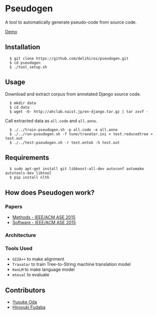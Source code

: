 # Pseudogen

A tool to automatically generate pseudo-code from source code.

[Demo](http://ahclab.naist.jp/pseudogen/)

## Installation

```
  $ git clone https://github.com/delihiros/pseudogen.git
  $ cd pseudogen
  $ ./tool_setup.sh
```

## Usage

Download and extract corpus from annotated Django source code.

```
  $ mkdir data
  $ cd data
  $ wget -O- http://ahclab.naist.jp/en-django.tar.gz | tar zxvf -
```

Call extracted data as `all.code` and `all.anno`.

```
  $ ./../train-pseudogen.sh -p all.code -e all.anno
  $ ./../run-pseudogen.sh -f tune/travatar.ini < test.reducedtree > test.out
  $ ./../test-pseudogen.sh -r test.entok -h test.out
```

## Requirements

```
  $ sudo apt-get install git libboost-all-dev autoconf automake autotools-dev libtool
  $ pip install nltk
```

## How does Pseudogen work?

### Papers

+ [Methods - IEEE/ACM ASE 2015](http://www.phontron.com/paper/oda15ase.pdf)
+ [Software - IEEE/ACM ASE 2015](http://www.phontron.com/paper/fudaba15asedemo.pdf)

### Architecture

### Tools Used

+ `GIZA++` to make alignment
+ `Travatar` to train Tree-to-String machine translation model
+ `KenLM` to make language model
+ `mteval` to evaluate

## Contributors

+ [Yusuke Oda](http://odaemon.com)
+ [Hiroyuki Fudaba](http://delihiros.github.io)
